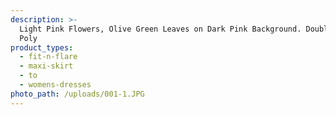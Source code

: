 ```yaml
---
description: >-
  Light Pink Flowers, Olive Green Leaves on Dark Pink Background. Double Brushed
  Poly
product_types:
  - fit-n-flare
  - maxi-skirt
  - to
  - womens-dresses
photo_path: /uploads/001-1.JPG
---
```

